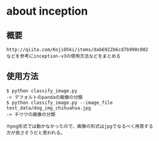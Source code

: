 # about inception

## 概要
```
http://qiita.com/KojiOhki/items/dab6922b6cd7b990c002
などを参考にinception-v3の使用方法などをまとめる
```

## 使用方法
```
$ python classify_image.py
-> デフォルトのpandaの画像の分類
$ python classify_image.py --image_file test_data/dog_img_chihuahua.jpg
-> チワワの画像の分類

※png形式では動かなかったので、画像の形式はjpgでなるべく用意する
方が良さそうだと思われる。
```
